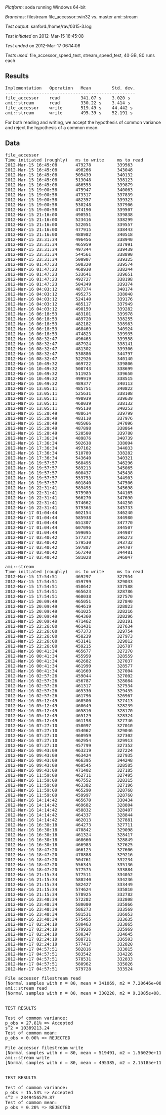 *Platform*: soda running Windows 64-bit

*Branches*: filestream file_accessor::win32 vs. master ami::stream

*Test output*: sanford:/home/rav/0315-3.log

*Test initiated* on 2012-Mar-15 16:45:08

*Test ended* on 2012-Mar-17 06:14:08

*Tests used*: file_accessor_speed_test, stream_speed_test, 40 GB, 80 runs each

Results
-------
<pre>
Implementation   Operation   Mean        Std. dev.
--------------------------------------------------
file_accessor    read        341.07 s    3.020 s
ami::stream      read        330.22 s    3.414 s
file_accessor    write       519.49 s    44.442 s
ami::stream      write       495.39 s    52.191 s
</pre>
For both reading and writing, we accept the hypothesis of common variance and
reject the hypothesis of a common mean.

Data
----
<pre>
file_accessor
Time initiated (roughly)   ms to write     ms to read
2012-Mar-15 16:45:08       479278          339563
2012-Mar-15 16:45:08       498266          343048
2012-Mar-15 16:45:08       505439          340132
2012-Mar-15 16:45:08       513048          338123
2012-Mar-15 16:45:08       486555          339879
2012-Mar-15 19:00:58       475947          340063
2012-Mar-15 19:00:58       473317          337839
2012-Mar-15 19:00:58       482357          339323
2012-Mar-15 19:00:58       530248          337906
2012-Mar-15 19:00:58       474190          339507
2012-Mar-15 21:16:00       490551          339838
2012-Mar-15 21:16:00       523416          338299
2012-Mar-15 21:16:00       522051          339557
2012-Mar-15 21:16:00       477915          338443
2012-Mar-15 21:16:00       488982          340518
2012-Mar-15 23:31:34       496456          338940
2012-Mar-15 23:31:34       465959          337991
2012-Mar-15 23:31:34       497344          339439
2012-Mar-15 23:31:34       544561          338890
2012-Mar-15 23:31:34       500907          339325
2012-Mar-16 01:47:23       508320          339574
2012-Mar-16 01:47:23       468930          338244
2012-Mar-16 01:47:23       533641          339651
2012-Mar-16 01:47:23       492727          338198
2012-Mar-16 01:47:23       504349          339374
2012-Mar-16 04:03:12       487374          340174
2012-Mar-16 04:03:12       495275          338040
2012-Mar-16 04:03:12       524140          339176
2012-Mar-16 04:03:12       485117          337949
2012-Mar-16 04:03:12       490159          339282
2012-Mar-16 06:18:53       483101          339978
2012-Mar-16 06:18:53       489720          338255
2012-Mar-16 06:18:53       482182          338983
2012-Mar-16 06:18:53       468469          340924
2012-Mar-16 06:18:53       474823          339935
2012-Mar-16 08:32:47       496465          339558
2012-Mar-16 08:32:47       487924          338141
2012-Mar-16 08:32:47       481302          339306
2012-Mar-16 08:32:47       530886          344797
2012-Mar-16 08:32:47       522926          340140
2012-Mar-16 10:49:32       469722          339806
2012-Mar-16 10:49:32       508743          338699
2012-Mar-16 10:49:32       511925          339650
2012-Mar-16 10:49:32       499919          338515
2012-Mar-16 10:49:32       489377          340113
2012-Mar-16 13:05:11       485751          340822
2012-Mar-16 13:05:11       525631          338108
2012-Mar-16 13:05:11       498939          339639
2012-Mar-16 13:05:11       468039          338132
2012-Mar-16 13:05:11       495130          340253
2012-Mar-16 15:20:49       488614          339799
2012-Mar-16 15:20:49       483110          337976
2012-Mar-16 15:20:49       485066          347096
2012-Mar-16 15:20:49       487898          338864
2012-Mar-16 15:20:49       520500          339780
2012-Mar-16 17:36:34       489876          340739
2012-Mar-16 17:36:34       502638          338094
2012-Mar-16 17:36:34       497162          344033
2012-Mar-16 17:36:34       510789          338282
2012-Mar-16 17:36:34       543640          340321
2012-Mar-16 19:57:57       568495          346296
2012-Mar-16 19:57:57       589213          345065
2012-Mar-16 19:57:57       608437          345438
2012-Mar-16 19:57:57       559753          344903
2012-Mar-16 19:57:57       601840          347506
2012-Mar-16 22:31:41       589495          345698
2012-Mar-16 22:31:41       575989          344165
2012-Mar-16 22:31:41       566270          347690
2012-Mar-16 22:31:41       574662          344250
2012-Mar-16 22:31:41       579363          345733
2012-Mar-17 01:04:44       602154          346240
2012-Mar-17 01:04:44       585938          344980
2012-Mar-17 01:04:44       651307          347770
2012-Mar-17 01:04:44       607096          344507
2012-Mar-17 01:04:44       599095          344987
2012-Mar-17 03:40:42       577372          346273
2012-Mar-17 03:40:42       579530          343732
2012-Mar-17 03:40:42       597887          344707
2012-Mar-17 03:40:42       567240          344481
2012-Mar-17 03:40:42       581028          346047
</pre>
<pre>
ami::stream
Time initiated (roughly)   ms to write     ms to read
2012-Mar-15 17:54:51       469297          327954
2012-Mar-15 17:54:51       459799          329033
2012-Mar-15 17:54:51       458642          337588
2012-Mar-15 17:54:51       465623          328786
2012-Mar-15 17:54:51       460038          327570
2012-Mar-15 20:09:49       465051          327840
2012-Mar-15 20:09:49       464619          328823
2012-Mar-15 20:09:49       461025          328216
2012-Mar-15 20:09:49       464360          328296
2012-Mar-15 20:09:49       471462          328191
2012-Mar-15 22:26:00       461431          327634
2012-Mar-15 22:26:00       457373          329754
2012-Mar-15 22:26:00       458239          327973
2012-Mar-15 22:26:00       453141          329812
2012-Mar-15 22:26:00       459215          326787
2012-Mar-16 00:41:34       465677          327270
2012-Mar-16 00:41:34       455959          328559
2012-Mar-16 00:41:34       462682          327037
2012-Mar-16 00:41:34       461999          328577
2012-Mar-16 00:41:34       461669          327004
2012-Mar-16 02:57:26       459044          327002
2012-Mar-16 02:57:26       456787          328084
2012-Mar-16 02:57:26       461317          327534
2012-Mar-16 02:57:26       465330          329455
2012-Mar-16 02:57:26       461796          326967
2012-Mar-16 05:12:49       468500          327413
2012-Mar-16 05:12:49       460649          328239
2012-Mar-16 05:12:49       465810          328170
2012-Mar-16 05:12:49       465129          328324
2012-Mar-16 05:12:49       461198          327746
2012-Mar-16 07:27:10       458097          327010
2012-Mar-16 07:27:10       454062          329046
2012-Mar-16 07:27:10       460959          327302
2012-Mar-16 07:27:10       462954          329913
2012-Mar-16 07:27:10       457799          327352
2012-Mar-16 09:43:09       463219          327224
2012-Mar-16 09:43:09       463424          327935
2012-Mar-16 09:43:09       466395          344248
2012-Mar-16 09:43:09       460545          328585
2012-Mar-16 09:43:09       471402          327185
2012-Mar-16 11:59:09       462711          327495
2012-Mar-16 11:59:09       467552          328315
2012-Mar-16 11:59:09       463382          327196
2012-Mar-16 11:59:09       465290          328768
2012-Mar-16 11:59:09       459997          328760
2012-Mar-16 14:14:42       465670          330434
2012-Mar-16 14:14:42       469682          328804
2012-Mar-16 14:14:42       458832          328407
2012-Mar-16 14:14:42       464337          328844
2012-Mar-16 14:14:42       462013          327881
2012-Mar-16 16:30:18       464273          327711
2012-Mar-16 16:30:18       470842          329098
2012-Mar-16 16:30:18       461324          328417
2012-Mar-16 16:30:18       468660          328849
2012-Mar-16 16:30:18       466983          327625
2012-Mar-16 18:47:20       466125          327606
2012-Mar-16 18:47:20       470888          329216
2012-Mar-16 18:47:20       504761          332234
2012-Mar-16 18:47:20       556345          335136
2012-Mar-16 18:47:20       577575          333884
2012-Mar-16 21:15:34       577511          334052
2012-Mar-16 21:15:34       580240          334236
2012-Mar-16 21:15:34       582427          333449
2012-Mar-16 21:15:34       574624          335810
2012-Mar-16 21:15:34       578925          332782
2012-Mar-16 23:48:34       572282          332808
2012-Mar-16 23:48:34       580080          335866
2012-Mar-16 23:48:34       586273          333569
2012-Mar-16 23:48:34       581531          336053
2012-Mar-16 23:48:34       575455          333635
2012-Mar-17 02:24:19       580463          333865
2012-Mar-17 02:24:19       579926          335969
2012-Mar-17 02:24:19       580347          334645
2012-Mar-17 02:24:19       588721          336503
2012-Mar-17 02:24:19       577417          332820
2012-Mar-17 04:57:51       582816          333815
2012-Mar-17 04:57:51       583542          334226
2012-Mar-17 04:57:51       578531          332833
2012-Mar-17 04:57:51       580962          335026
2012-Mar-17 04:57:51       579728          333524
</pre>
<pre>
File accessor filestream read
[Normal samples with n = 80, mean = 341069, m2 = 7.20646e+08, stddev = 3020.28, var = 9.1221e+06]
ami::stream read
[Normal samples with n = 80, mean = 330220, m2 = 9.2085e+08, stddev = 3414.14, var = 1.16563e+07]


TEST RESULTS

Test of common variance:
p_obs = 27.81% => Accepted
s^2 = 10389213.24
Test of common mean:
p_obs = 0.00% => REJECTED

File accessor filestream write
[Normal samples with n = 80, mean = 519491, m2 = 1.56029e+11, stddev = 44441.6, var = 1.97505e+09]
ami::stream write
[Normal samples with n = 80, mean = 495385, m2 = 2.15185e+11, stddev = 52190.6, var = 2.72386e+09]


TEST RESULTS

Test of common variance:
p_obs = 15.53% => Accepted
s^2 = 2349456579.87
Test of common mean:
p_obs = 0.20% => REJECTED
</pre>
